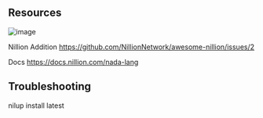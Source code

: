 ## Resources

![image](https://github.com/user-attachments/assets/af1d759d-3c8e-4b26-8fdb-8e86b060ea3c)


Nillion Addition
https://github.com/NillionNetwork/awesome-nillion/issues/2

Docs
https://docs.nillion.com/nada-lang

## Troubleshooting

nilup install latest
